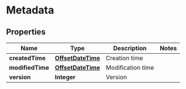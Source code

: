 # Metadata

## Properties
Name | Type | Description | Notes
------------ | ------------- | ------------- | -------------
**createdTime** | [**OffsetDateTime**](OffsetDateTime.md) | Creation time | 
**modifiedTime** | [**OffsetDateTime**](OffsetDateTime.md) | Modification time | 
**version** | **Integer** | Version | 
